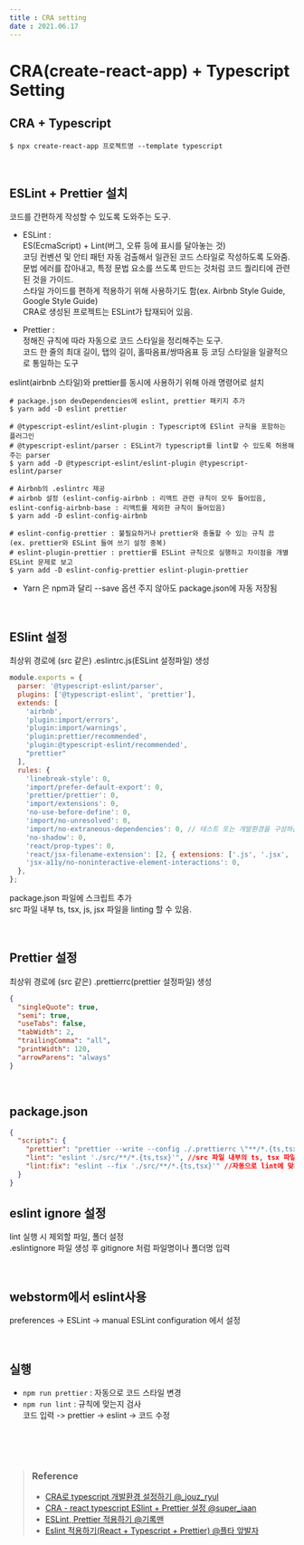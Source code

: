 ```yaml
---
title : CRA setting  
date : 2021.06.17
---
```


# CRA(create-react-app) + Typescript Setting

## CRA + Typescript
```shell
$ npx create-react-app 프로젝트명 --template typescript
```

<br>

## ESLint + Prettier 설치
코드를 간편하게 작성할 수 있도록 도와주는 도구.   
* ESLint :   
  ES(EcmaScript) + Lint(버그, 오류 등에 표시를 달아놓는 것)   
  코딩 컨벤션 및 안티 패턴 자동 검출해서 일관된 코드 스타일로 작성하도록 도와줌.  
  문법 에러를 잡아내고, 특정 문법 요소를 쓰도록 만드는 것처럼 코드 퀄리티에 관련된 것을 가이드.  
  스타일 가이드를 편하게 적용하기 위해 사용하기도 함(ex. Airbnb Style Guide, Google Style Guide)   
  CRA로 생성된 프로젝트는 ESLint가 탑재되어 있음.
  
* Prettier :  
  정해진 규칙에 따라 자동으로 코드 스타일을 정리해주는 도구.  
  코드 한 줄의 최대 길이, 탭의 길이, 홀따옴표/쌍따옴표 등 코딩 스타일을 일괄적으로 통일하는 도구  
  

eslint(airbnb 스타일)와 prettier를 동시에 사용하기 위해 아래 명령어로 설치
```shell
# package.json devDependencies에 eslint, prettier 패키지 추가
$ yarn add -D eslint prettier

# @typescript-eslint/eslint-plugin : Typescript에 ESlint 규칙을 포함하는 플러그인
# @typescript-eslint/parser : ESLint가 typescript를 lint할 수 있도록 허용해주는 parser
$ yarn add -D @typescript-eslint/eslint-plugin @typescript-eslint/parser

# Airbnb의 .eslintrc 제공
# airbnb 설정 (eslint-config-airbnb : 리액트 관련 규칙이 모두 들어있음, eslint-config-airbnb-base : 리액트를 제외한 규칙이 들어있음)
$ yarn add -D eslint-config-airbnb

# eslint-config-prettier : 불필요하거나 prettier와 충돌할 수 있는 규칙 끔 (ex. prettier와 ESLint 들여 쓰기 설정 중복)
# eslint-plugin-prettier : prettier를 ESLint 규칙으로 실행하고 차이점을 개별 ESLint 문제로 보고
$ yarn add -D eslint-config-prettier eslint-plugin-prettier
```
* Yarn 은 npm과 달리 --save 옵션 주지 않아도 package.json에 자동 저장됨

<br>

## ESlint 설정
최상위 경로에 (src 같은) .eslintrc.js(ESLint 설정파일) 생성  

```js
module.exports = {
  parser: '@typescript-eslint/parser',
  plugins: ['@typescript-eslint', 'prettier'],
  extends: [
    'airbnb',
    'plugin:import/errors',
    'plugin:import/warnings',
    'plugin:prettier/recommended',
    'plugin:@typescript-eslint/recommended',
    "prettier"
  ],
  rules: {
    'linebreak-style': 0,
    'import/prefer-default-export': 0,
    'prettier/prettier': 0,
    'import/extensions': 0,
    'no-use-before-define': 0,
    'import/no-unresolved': 0,
    'import/no-extraneous-dependencies': 0, // 테스트 또는 개발환경을 구성하는 파일에서는 devDependency 사용을 허용
    'no-shadow': 0,
    'react/prop-types': 0,
    'react/jsx-filename-extension': [2, { extensions: ['.js', '.jsx', '.ts', '.tsx'] }],
    'jsx-a11y/no-noninteractive-element-interactions': 0,
  },
};
```

package.json 파일에 스크립트 추가  
src 파일 내부 ts, tsx, js, jsx 파일을 linting 할 수 있음.

<br>

## Prettier 설정
최상위 경로에 (src 같은) .prettierrc(prettier 설정파일) 생성

```json
{
  "singleQuote": true,
  "semi": true,
  "useTabs": false,
  "tabWidth": 2,
  "trailingComma": "all",
  "printWidth": 120,
  "arrowParens": "always"
}
```

<br>

## package.json
```json
{
  "scripts": {
    "prettier": "prettier --write --config ./.prettierrc \"**/*.{ts,tsx}\"",
    "lint": "eslint './src/**/*.{ts,tsx}'", //src 파일 내부의 ts, tsx 파일을 linting
    "lint:fix": "eslint --fix './src/**/*.{ts,tsx}'" //자동으로 lint에 맞게 수정
  }
}
```

## eslint ignore 설정
lint 실행 시 제외할 파일, 폴더 설정  
.eslintignore 파일 생성 후 gitignore 처럼 파일명이나 폴더명 입력

<br>

## webstorm에서 eslint사용
preferences -> ESLint -> manual ESLint configuration 에서 설정

<br>

## 실행
* `npm run prettier` : 자동으로 코드 스타일 변경  
* `npm run lint` : 규칙에 맞는지 검사  
코드 입력 -> prettier -> eslint -> 코드 수정
  


<br>
<br>
<br>

> ### Reference
> * [CRA로 typescript 개발환경 설정하기 @_jouz_ryul](https://velog.io/@_jouz_ryul/CRA%EB%A1%9C-typescript-%EA%B0%9C%EB%B0%9C%ED%99%98%EA%B2%BD-%EC%84%A4%EC%A0%95%ED%95%98%EA%B8%B0)
> * [CRA - react typescript ESlint + Prettier 설정 @super_iaan](https://velog.io/@super_iaan/CRA-react-typescript-ESlint-Prettier-%EC%84%A4%EC%A0%95)
> * [ESLint, Prettier 적용하기 @기록맨](https://velog.io/@recordboy/ESLint-Prettier-%EC%A0%81%EC%9A%A9%ED%95%98%EA%B8%B0)
> * [Eslint 적용하기(React + Typescript + Prettier) @플타 앞발자](https://flamingotiger.github.io/javascript/eslint-setup/)
